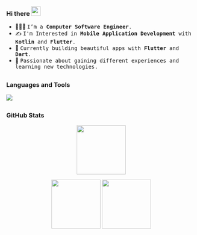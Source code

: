 <h3> Hi there <img src="https://media.giphy.com/media/hvRJCLFzcasrR4ia7z/giphy.gif" width="25px"></h3>

- 👩🏻‍💻 <samp>I’m a **Computer Software Engineer**.</samp>
- ✍️ <samp>I'm Interested in **Mobile Application Development** with **Kotlin** and **Flutter**.</samp>
- 🍃 <samp>Currently building beautiful apps with **Flutter** and **Dart**.</samp>
- 💫 <samp>Passionate about gaining different experiences and learning new technologies.</samp>


##


<h3>Languages and Tools</h3>
<p align="left">
  <a href="https://skillicons.dev">
    <img src="https://skillicons.dev/icons?i=cpp,java,kotlin,dart,flutter,androidstudio,git,firebase,xd,figma,postman" />
  </a>
</p>


##

 <h3>GitHub Stats</h3> 
   <p align="center">
        <img src="https://github-readme-streak-stats.herokuapp.com/?user=niloofaramerian&hide_border=true&theme=ayu-mirage"  height="130px"  />
   </p>
   <p align="center">
        <img src="https://github-readme-stats.vercel.app/api?username=niloofaramerian&hide_border=true&show_icons=true&include_all_commits=true&hide_title=true&count_private=true&line_height=21&theme=ayu-mirage" height="130px"/> <img height="130px" src="https://github-readme-stats.vercel.app/api/top-langs/?username=niloofaramerian&hide=html,Rich+Text+Format&hide_title=true&hide_border=true&layout=compact&langs_count=8&theme=ayu-mirage" />
    </p>
    
    
    
    
    
  
  
 
